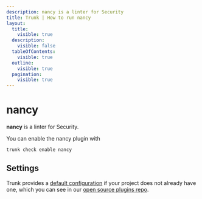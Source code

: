 ```yaml
---
description: nancy is a linter for Security
title: Trunk | How to run nancy
layout:
  title:
    visible: true
  description:
    visible: false
  tableOfContents:
    visible: true
  outline:
    visible: true
  pagination:
    visible: true
---
```


# nancy

**nancy** is a linter for Security.

You can enable the nancy plugin with

```shell
trunk check enable nancy
```

## Settings



Trunk provides a [default configuration](https://github.com/trunk-io/plugins/tree/main/linters/nancy) if your project does not already have one,
which you can see in our [open source plugins repo](https://github.com/trunk-io/plugins/tree/main).

